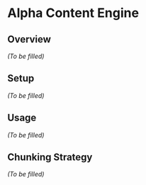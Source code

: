 # Alpha Content Engine

## Overview

_(To be filled)_

## Setup

_(To be filled)_

## Usage

_(To be filled)_

## Chunking Strategy

_(To be filled)_
